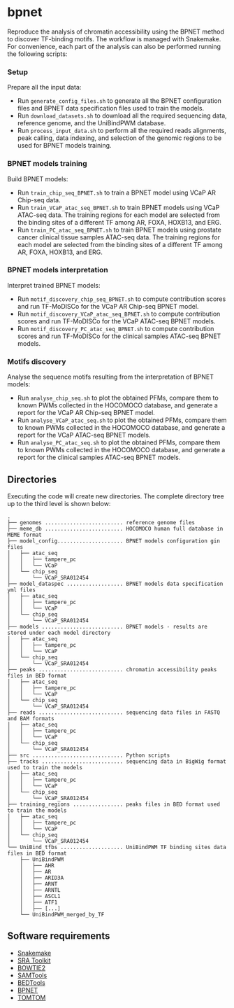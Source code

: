 # bpnet

Reproduce the analysis of chromatin accessibility using the BPNET method to discover TF-binding motifs.
The workflow is managed with Snakemake. For convenience, each part of the analysis can also be performed running the following scripts:

### Setup

Prepare all the input data:

- Run `generate_config_files.sh` to generate all the BPNET configuration files and BPNET data specification files used to train the models.
- Run `download_datasets.sh` to download all the required sequencing data, reference genome, and the UniBindPWM database.
- Run `process_input_data.sh` to perform all the required reads alignments, peak calling, data indexing, and selection of the genomic regions to be used for BPNET models training.

### BPNET models training

Build BPNET models:

- Run `train_chip_seq_BPNET.sh` to train a BPNET model using VCaP AR Chip-seq data.
- Run `train_VCaP_atac_seq_BPNET.sh` to train BPNET models using VCaP ATAC-seq data. The training regions for each model are selected from the binding sites of a different TF among AR, FOXA, HOXB13, and ERG.
- Run `train_PC_atac_seq_BPNET.sh` to train BPNET models using prostate cancer clinical tissue samples ATAC-seq data. The training regions for each model are selected from the binding sites of a different TF among AR, FOXA, HOXB13, and ERG.

### BPNET models interpretation

Interpret trained BPNET models:

- Run `motif_discovery_chip_seq_BPNET.sh` to compute contribution scores and run TF-MoDISCo for the VCaP AR Chip-seq BPNET model.
- Run `motif_discovery_VCaP_atac_seq_BPNET.sh` to compute contribution scores and run TF-MoDISCo for the VCaP ATAC-seq BPNET models.
- Run `motif_discovery_PC_atac_seq_BPNET.sh` to compute contribution scores and run TF-MoDISCo for the clinical samples ATAC-seq BPNET models.

### Motifs discovery

Analyse the sequence motifs resulting from the interpretation of BPNET models:

- Run `analyse_chip_seq.sh` to plot the obtained PFMs, compare them to known PWMs collected in the HOCOMOCO database, and generate a report for the VCaP AR Chip-seq BPNET model.
- Run `analyse_VCaP_atac_seq.sh` to plot the obtained PFMs, compare them to known PWMs collected in the HOCOMOCO database, and generate a report for the VCaP ATAC-seq BPNET models.
- Run `analyse_PC_atac_seq.sh` to plot the obtained PFMs, compare them to known PWMs collected in the HOCOMOCO database, and generate a report for the clinical samples ATAC-seq BPNET models.

## Directories

Executing the code will create new directories. The complete directory tree up to the third level is shown below:

```
.
├── genomes ......................... reference genome files
├── meme_db ......................... HOCOMOCO human full database in MEME format
├── model_config..................... BPNET models configuration gin files 
│   ├── atac_seq
│   │   ├── tampere_pc
│   │   └── VCaP
│   └── chip_seq
│       └── VCaP_SRA012454
├── model_dataspec .................. BPNET models data specification yml files
│   ├── atac_seq
│   │   ├── tampere_pc
│   │   └── VCaP
│   └── chip_seq
│       └── VCaP_SRA012454
├── models .......................... BPNET models - results are stored under each model directory 
│   ├── atac_seq
│   │   ├── tampere_pc
│   │   └── VCaP
│   └── chip_seq
│       └── VCaP_SRA012454
├── peaks ........................... chromatin accessibility peaks files in BED format
│   ├── atac_seq
│   │   ├── tampere_pc
│   │   └── VCaP
│   └── chip_seq
│       └── VCaP_SRA012454
├── reads ........................... sequencing data files in FASTQ and BAM formats
│   ├── atac_seq
│   │   ├── tampere_pc
│   │   └── VCaP
│   └── chip_seq
│       └── VCaP_SRA012454
├── src ............................. Python scripts
├── tracks .......................... sequencing data in BigWig format used to train the models
│   ├── atac_seq
│   │   ├── tampere_pc
│   │   └── VCaP
│   └── chip_seq
│       └── VCaP_SRA012454
├── training_regions ................ peaks files in BED format used to train the models
│   ├── atac_seq
│   │   ├── tampere_pc
│   │   └── VCaP
│   └── chip_seq
│       └── VCaP_SRA012454
└── UniBind_tfbs .................... UniBindPWM TF binding sites data files in BED format
    ├── UniBindPWM
    │   ├── AHR
    │   ├── AR
    │   ├── ARID3A
    │   ├── ARNT
    │   ├── ARNTL
    │   ├── ASCL1
    │   ├── ATF1
    │   ├── [...]
    └── UniBindPWM_merged_by_TF
```

## Software requirements

- [Snakemake](https://snakemake.readthedocs.io/en/stable/)
- [SRA Toolkit](https://ncbi.github.io/sra-tools/)
- [BOWTIE2](http://bowtie-bio.sourceforge.net/bowtie2/index.shtml)
- [SAMTools](http://www.htslib.org/)
- [BEDTools](https://bedtools.readthedocs.io/en/latest/)
- [BPNET](https://github.com/kundajelab/bpnet)
- [TOMTOM](http://meme-suite.org/tools/tomtom)
